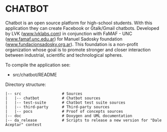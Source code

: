 CHATBOT
=======

Chatbot is an open source platform for high-school students. 
With this application they can create Facebook or Gtalk/Gmail chatbots. 
Developed by LVK (www.lvklabs.com) in conjunction with FaMAF - UNC
(www.famaf.unc.edu.ar) for Manuel Sadosky foundation 
(www.fundacionsadosky.org.ar). This foundation is a non-profit 
organization whose goal is to promote stronger and closer interaction
between industrial, scientific and technological spheres.

To compile the application see:  

 - src/chatbot/README

Directory structure:

    |-- src                  # Sources
    |   |-- chatbot          # Chatbot sources
    |   |-- test-suite       # Chatbot test suite sources
    |   |-- third-party      # Third-party sources
    |   |-- pocs             # Proof of concepts sources
    |-- doc                  # Doxygen and UML documentation
    |-- da_release           # Scripts to release a new version for "Dale Aceptar" contest

